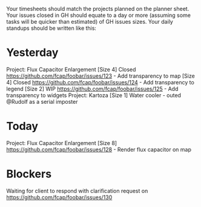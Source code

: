 Your timesheets should match the projects planned on the planner sheet. Your issues closed in GH should equate to a day or more (assuming some tasks will be quicker than estimated) of GH issues sizes. Your daily standups should be written like this:

# Yesterday

Project: Flux Capacitor Enlargement
[Size 4] Closed <https://github.com/fcap/foobar/issues/123> - Add transparency to map
[Size 4] Closed <https://github.com/fcap/foobar/issues/124> - Add transparency to legend
[Size 2] WIP <https://github.com/fcap/foobar/issues/125> - Add transparency to widgets
Project: Kartoza
[Size 1] Water cooler - outed
@Rudolf
 as a serial imposter

# Today

Project: Flux Capacitor Enlargement
[Size 8] <https://github.com/fcap/foobar/issues/128> - Render flux capacitor on map

# Blockers

 Waiting for client to respond with clarification request on <https://github.com/fcap/foobar/issues/130>
